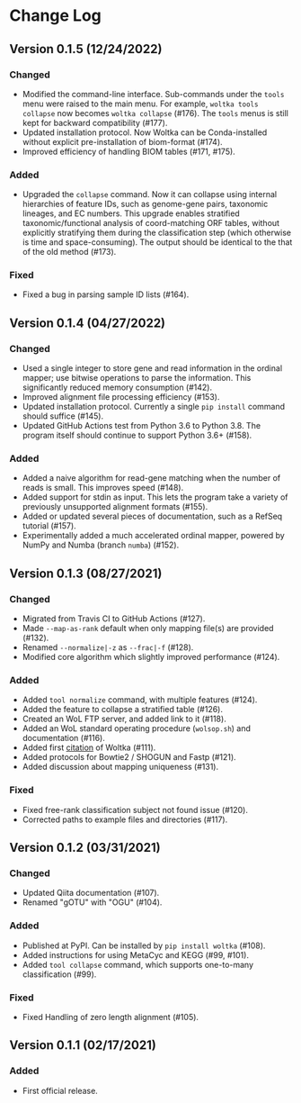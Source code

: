 # Change Log

## Version 0.1.5 (12/24/2022)

### Changed
- Modified the command-line interface. Sub-commands under the `tools` menu were raised to the main menu. For example, `woltka tools collapse` now becomes `woltka collapse` (#176). The `tools` menus is still kept for backward compatibility (#177).
- Updated installation protocol. Now Woltka can be Conda-installed without explicit pre-installation of biom-format (#174).
- Improved efficiency of handling BIOM tables (#171, #175).

### Added
- Upgraded the `collapse` command. Now it can collapse using internal hierarchies of feature IDs, such as genome-gene pairs, taxonomic lineages, and EC numbers. This upgrade enables stratified taxonomic/functional analysis of coord-matching ORF tables, without explicitly stratifying them during the classification step (which otherwise is time and space-consuming). The output should be identical to the that of the old method (#173).

### Fixed
- Fixed a bug in parsing sample ID lists (#164).


## Version 0.1.4 (04/27/2022)

### Changed
- Used a single integer to store gene and read information in the ordinal mapper; use bitwise operations to parse the information. This significantly reduced memory consumption (#142).
- Improved alignment file processing efficiency (#153).
- Updated installation protocol. Currently a single `pip install` command should suffice (#145).
- Updated GitHub Actions test from Python 3.6 to Python 3.8. The program itself should continue to support Python 3.6+ (#158).

### Added
- Added a naive algorithm for read-gene matching when the number of reads is small. This improves speed (#148).
- Added support for stdin as input. This lets the program take a variety of previously unsupported alignment formats (#155).
- Added or updated several pieces of documentation, such as a RefSeq tutorial (#157).
- Experimentally added a much accelerated ordinal mapper, powered by NumPy and Numba (branch `numba`) (#152).


## Version 0.1.3 (08/27/2021)

### Changed
- Migrated from Travis CI to GitHub Actions (#127).
- Made `--map-as-rank` default when only mapping file(s) are provided (#132).
- Renamed `--normalize|-z` as `--frac|-f` (#128).
- Modified core algorithm which slightly improved performance (#124).

### Added
- Added `tool normalize` command, with multiple features (#124).
- Added the feature to collapse a stratified table (#126).
- Created an WoL FTP server, and added link to it (#118).
- Added an WoL standard operating procedure (`wolsop.sh`) and documentation (#116).
- Added first [citation](https://www.biorxiv.org/content/10.1101/2021.04.04.438427v1.abstract) of Woltka (#111).
- Added protocols for Bowtie2 / SHOGUN and Fastp (#121).
- Added discussion about mapping uniqueness (#131).

### Fixed
- Fixed free-rank classification subject not found issue (#120).
- Corrected paths to example files and directories (#117).


## Version 0.1.2 (03/31/2021)

### Changed
- Updated Qiita documentation (#107).
- Renamed "gOTU" with "OGU" (#104).

### Added
- Published at PyPI. Can be installed by `pip install woltka` (#108).
- Added instructions for using MetaCyc and KEGG (#99, #101).
- Added `tool collapse` command, which supports one-to-many classification (#99).

### Fixed
- Fixed Handling of zero length alignment (#105).


## Version 0.1.1 (02/17/2021)

### Added
- First official release.

